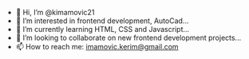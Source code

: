 - 👋 Hi, I’m @kimamovic21
- 👀 I’m interested in frontend development, AutoCad...
- 🌱 I’m currently learning HTML, CSS and Javascript...
- 💞️ I’m looking to collaborate on new frontend development projects...
- 📫 How to reach me: imamovic.kerim@gmail.com

<!---
kimamovic21/kimamovic21 is a ✨ special ✨ repository because its `README.md` (this file) appears on your GitHub profile.
You can click the Preview link to take a look at your changes.
--->
